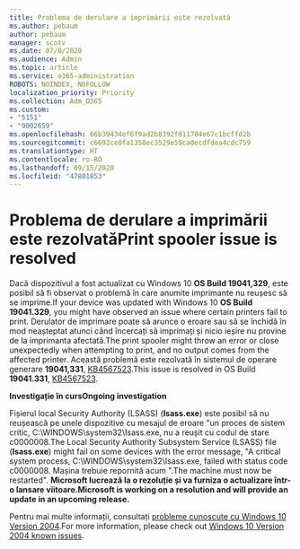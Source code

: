 ```yaml
---
title: Problema de derulare a imprimării este rezolvată
ms.author: pebaum
author: pebaum
manager: scotv
ms.date: 07/8/2020
ms.audience: Admin
ms.topic: article
ms.service: o365-administration
ROBOTS: NOINDEX, NOFOLLOW
localization_priority: Priority
ms.collection: Adm_O365
ms.custom:
- "5151"
- "9002659"
ms.openlocfilehash: 66b39434ef6f9ad2b8392f811704e67c1bcffd2b
ms.sourcegitcommit: c6692ce0fa1358ec3529e59ca0ecdfdea4cdc759
ms.translationtype: HT
ms.contentlocale: ro-RO
ms.lasthandoff: 09/15/2020
ms.locfileid: "47801853"
---
```

# <a name="print-spooler-issue-is-resolved"></a><span data-ttu-id="efad5-102">Problema de derulare a imprimării este rezolvată</span><span class="sxs-lookup"><span data-stu-id="efad5-102">Print spooler issue is resolved</span></span>

<span data-ttu-id="efad5-103">Dacă dispozitivul a fost actualizat cu Windows 10  **OS Build 19041,329**, este posibil să fi observat o problemă în care anumite imprimante nu reușesc să se imprime.</span><span class="sxs-lookup"><span data-stu-id="efad5-103">If your device was updated with Windows 10  **OS Build 19041.329**, you might have observed an issue where certain printers fail to print.</span></span> <span data-ttu-id="efad5-104">Derulator de imprimare poate să arunce o eroare sau să se închidă în mod neașteptat atunci când încercați să imprimați și nicio ieșire nu provine de la imprimanta afectată.</span><span class="sxs-lookup"><span data-stu-id="efad5-104">The print spooler might throw an error or close unexpectedly when attempting to print, and no output comes from the affected printer.</span></span> <span data-ttu-id="efad5-105">Această problemă este rezolvată în sistemul de operare generare  **19041,331**, [KB4567523](https://support.microsoft.com/help/4567523/windows-10-update-kb4567523).</span><span class="sxs-lookup"><span data-stu-id="efad5-105">This issue is resolved in OS Build  **19041.331**, [KB4567523](https://support.microsoft.com/help/4567523/windows-10-update-kb4567523).</span></span>  

<span data-ttu-id="efad5-106">**Investigație în curs**</span><span class="sxs-lookup"><span data-stu-id="efad5-106">**Ongoing investigation**</span></span>

<span data-ttu-id="efad5-107">Fișierul local Security Authority (LSASS) (**Isass.exe**) este posibil să nu reușească pe unele dispozitive cu mesajul de eroare "un proces de sistem critic, C:\WINDOWS\system32\Isass.exe, nu a reușit cu codul de stare c0000008.</span><span class="sxs-lookup"><span data-stu-id="efad5-107">The Local Security Authority Subsystem Service (LSASS) file (**Isass.exe**) might fail on some devices with the error message, "A critical system process, C:\WINDOWS\system32\Isass.exe, failed with status code c0000008.</span></span> <span data-ttu-id="efad5-108">Mașina trebuie repornită acum ".</span><span class="sxs-lookup"><span data-stu-id="efad5-108">The machine must now be restarted".</span></span>  <span data-ttu-id="efad5-109">**Microsoft lucrează la o rezoluție și va furniza o actualizare într-o lansare viitoare.**</span><span class="sxs-lookup"><span data-stu-id="efad5-109">**Microsoft is working on a resolution and will provide an update in an upcoming release.**</span></span>

<span data-ttu-id="efad5-110">Pentru mai multe informații, consultați  [probleme cunoscute cu Windows 10 Version 2004](https://docs.microsoft.com/windows/release-information/status-windows-10-2004#442msgdesc).</span><span class="sxs-lookup"><span data-stu-id="efad5-110">For more information, please check out  [Windows 10 Version 2004 known issues](https://docs.microsoft.com/windows/release-information/status-windows-10-2004#442msgdesc).</span></span>